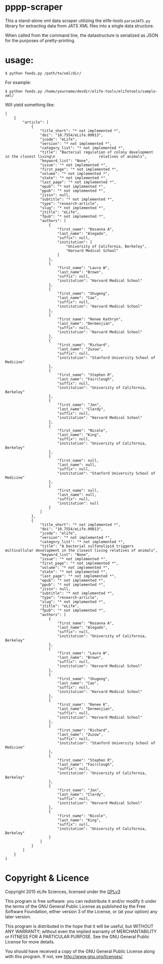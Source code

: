 # pppp-scraper

This a stand-alone xml data scraper utilizing the elife-tools `parseJATS.py` 
library for extracting data from JATS XML files into a single data structure.

When called from the command line, the datastructure is serialized as JSON for
the purposes of pretty-printing.

# usage:

    $ python feeds.py /path/to/xml/dir/

For example:

    $ python feeds.py /home/yourname/devdir/elife-tools/elifetools/sample-xml/
        
Will yield something like:

    [
        {
            "article": [
                {
                    "title_short": "* not implemented *", 
                    "doi": "10.7554/eLife.00013", 
                    "jcode": "eLife", 
                    "version": "* not implemented *", 
                    "category_list": "* not implemented *", 
                    "title": "Bacterial regulation of colony development in the closest living\n                    relatives of animals", 
                    "keyword_list": "None", 
                    "issue": "* not implemented *", 
                    "first_page": "* not implemented *", 
                    "volume": "* not implemented *", 
                    "state": "* not implemented *", 
                    "last_page": "* not implemented *", 
                    "epub": "* not implemented *", 
                    "ppub": "* not implemented *", 
                    "jissn": null, 
                    "subtitle": "* not implemented *", 
                    "type": "research-article", 
                    "slug": "* not implemented *", 
                    "jtitle": "eLife", 
                    "fpub": "* not implemented *", 
                    "authors": [
                        {
                            "first_name": "Rosanna A", 
                            "last_name": "Alegado", 
                            "suffix": null, 
                            "institution": [
                                "University of California, Berkeley", 
                                "Harvard Medical School"
                            ]
                        }, 
                        {
                            "first_name": "Laura W", 
                            "last_name": "Brown", 
                            "suffix": null, 
                            "institution": "Harvard Medical School"
                        }, 
                        {
                            "first_name": "Shugeng", 
                            "last_name": "Cao", 
                            "suffix": null, 
                            "institution": "Harvard Medical School"
                        }, 
                        {
                            "first_name": "Renee Kathryn", 
                            "last_name": "Dermenjian", 
                            "suffix": null, 
                            "institution": "Harvard Medical School"
                        }, 
                        {
                            "first_name": "Richard", 
                            "last_name": "Zuzow", 
                            "suffix": null, 
                            "institution": "Stanford University School of Medicine"
                        }, 
                        {
                            "first_name": "Stephen R", 
                            "last_name": "Fairclough", 
                            "suffix": null, 
                            "institution": "University of California, Berkeley"
                        }, 
                        {
                            "first_name": "Jon", 
                            "last_name": "Clardy", 
                            "suffix": null, 
                            "institution": "Harvard Medical School"
                        }, 
                        {
                            "first_name": "Nicole", 
                            "last_name": "King", 
                            "suffix": null, 
                            "institution": "University of California, Berkeley"
                        }, 
                        {
                            "first_name": null, 
                            "last_name": null, 
                            "suffix": null, 
                            "institution": "Stanford University School of Medicine"
                        }, 
                        {
                            "first_name": null, 
                            "last_name": null, 
                            "suffix": null, 
                            "institution": null
                        }
                    ]
                }, 
                {
                    "title_short": "* not implemented *", 
                    "doi": "10.7554/eLife.00013", 
                    "jcode": "elife", 
                    "version": "* not implemented *", 
                    "category_list": "* not implemented *", 
                    "title": "A bacterial sulfonolipid triggers multicellular development in the closest living relatives of animals", 
                    "keyword_list": "None", 
                    "issue": "* not implemented *", 
                    "first_page": "* not implemented *", 
                    "volume": "* not implemented *", 
                    "state": "* not implemented *", 
                    "last_page": "* not implemented *", 
                    "epub": "* not implemented *", 
                    "ppub": "* not implemented *", 
                    "jissn": null, 
                    "subtitle": "* not implemented *", 
                    "type": "research-article", 
                    "slug": "* not implemented *", 
                    "jtitle": "eLife", 
                    "fpub": "* not implemented *", 
                    "authors": [
                        {
                            "first_name": "Rosanna A", 
                            "last_name": "Alegado", 
                            "suffix": null, 
                            "institution": "University of California, Berkeley"
                        }, 
                        {
                            "first_name": "Laura W", 
                            "last_name": "Brown", 
                            "suffix": null, 
                            "institution": "Harvard Medical School"
                        }, 
                        {
                            "first_name": "Shugeng", 
                            "last_name": "Cao", 
                            "suffix": null, 
                            "institution": "Harvard Medical School"
                        }, 
                        {
                            "first_name": "Renee K", 
                            "last_name": "Dermenjian", 
                            "suffix": null, 
                            "institution": "Harvard Medical School"
                        }, 
                        {
                            "first_name": "Richard", 
                            "last_name": "Zuzow", 
                            "suffix": null, 
                            "institution": "Stanford University School of Medicine"
                        }, 
                        {
                            "first_name": "Stephen R", 
                            "last_name": "Fairclough", 
                            "suffix": null, 
                            "institution": "University of California, Berkeley"
                        }, 
                        {
                            "first_name": "Jon", 
                            "last_name": "Clardy", 
                            "suffix": null, 
                            "institution": "Harvard Medical School"
                        }, 
                        {
                            "first_name": "Nicole", 
                            "last_name": "King", 
                            "suffix": null, 
                            "institution": "University of California, Berkeley"
                        }
                    ]
                }
            ]
        }
    ]

# Copyright & Licence

Copyright 2015 eLife Sciences, licensed under the [GPLv3](gpl.txt)

This program is free software: you can redistribute it and/or modify
it under the terms of the GNU General Public License as published by
the Free Software Foundation, either version 3 of the License, or
(at your option) any later version.

This program is distributed in the hope that it will be useful,
but WITHOUT ANY WARRANTY; without even the implied warranty of
MERCHANTABILITY or FITNESS FOR A PARTICULAR PURPOSE.  See the
GNU General Public License for more details.

You should have received a copy of the GNU General Public License
along with this program.  If not, see <http://www.gnu.org/licenses/>.

